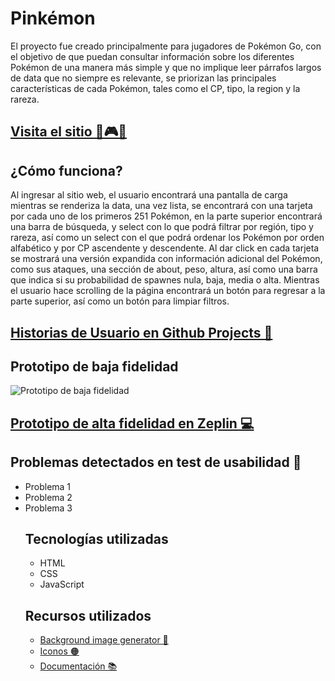 <h1>Pinkémon</h1>
<p>El proyecto fue creado principalmente para jugadores de Pokémon Go, con el objetivo de que puedan consultar información sobre los diferentes Pokémon de una manera más simple y que no implique leer párrafos largos de data que no siempre es relevante, se priorizan las principales características de cada Pokémon, tales como el CP, tipo, la region y la rareza.</p>
<h2><a href="https://marisol0911.github.io/DATA_LOVER/src/">Visita el sitio 👾🎮🎀</a></h2>
<h2>¿Cómo funciona?</h2>
<p>Al ingresar al sitio web, el usuario encontrará una pantalla de carga mientras se renderiza la data, una vez lista, se encontrará con una tarjeta por cada uno de los primeros 251 Pokémon, en la parte superior encontrará una barra de búsqueda, y select con lo que podrá filtrar por región, tipo y rareza, así como un select con el que podrá ordenar los Pokémon por orden alfabético y por CP ascendente y descendente. Al dar click en cada tarjeta se mostrará una versión expandida con información adicional del Pokémon, como sus ataques, una sección de about, peso, altura, así como una barra que indica si su probabilidad de spawnes nula, baja, media o alta. Mientras el usuario hace scrolling de la página encontrará un botón para regresar a la parte superior, así como un botón para limpiar filtros.</p>
<h2><a href="https://github.com/users/Marisol0911/projects/1">Historias de Usuario en Github Projects 🐙</a></h2>
<h2>Prototipo de baja fidelidad</h2>
<img src="https://res.cloudinary.com/dslzbcaxd/image/upload/v1680278275/IMG_2510_en5sqm.jpg" alt="Prototipo de baja fidelidad"/>
<h2><a href="https://zpl.io/noZWMlx">Prototipo de alta fidelidad en Zeplin 💻</a></h2>
<!--<h2>Vista del proyecto</h2>
<img src="https://res.cloudinary.com/dslzbcaxd/image/upload/v1677810208/Card_validation_view_bqty8p.png" alt="Vista de Pinkémon"/>-->
<h2>Problemas detectados en test de usabilidad 👀</h2>
<ul>
<li>Problema 1</li>
<li>Problema 2</li>
<li>Problema 3</li>
<h2>Tecnologías utilizadas</h2>
<ul>
<li>HTML</li>
<li>CSS</li>
<li>JavaScript</li>
</ul>
<h2>Recursos utilizados</h2>
<ul>
<li><a href="https://bgjar.com/">Background image generator 🎨</a></li>
<li><a href="https://www.flaticon.com/">Iconos 🟠</a></li>
<li><a href="https://www.w3schools.com/">Documentación 📚</a></li>
